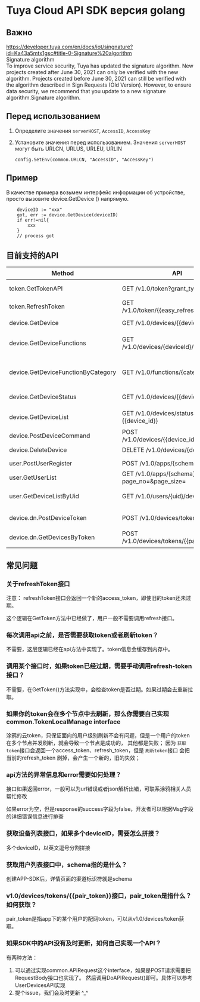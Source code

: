 # Tuya Cloud API SDK версия golang

## Важно
https://developer.tuya.com/en/docs/iot/singnature?id=Ka43a5mtx1gsc#title-0-Signature%20algorithm  
Signature algorithm  
To improve service security, Tuya has updated the signature algorithm. New projects created after June 30, 2021 can only be verified with the new algorithm. Projects created before June 30, 2021 can still be verified with the algorithm described in Sign Requests (Old Version). However, to ensure data security, we recommend that you update to a new signature algorithm.Signature algorithm.  

## Перед использованием

1. Определите значения `serverHOST`, `AccessID`, `AccessKey`

2. Установите значения перед использованием. Значения `serverHOST` могут быть URLCN, URLUS, URLEU, URLIN 

   ```
   config.SetEnv(common.URLCN, "AccessID", "AccessKey")
   ```

 

## Пример

В качестве примера возьмем интерфейс информации об устройстве, просто вызовите device.GetDevice () напрямую.

```golang
    deviceID := "xxx"
    got, err := device.GetDevice(deviceID)
    if err!=nil{
        xxx
    }
    // process got
```

## 目前支持的API

|  Method                   | API                                               | 描述  |
|  ----                     | ----                                              | ----  |
| token.GetTokenAPI         | GET  /v1.0/token?grant_type=1                     | [简单模式获取access_token](https://docs.tuya.com/docDetail?code=K8uuxenajovgv) |
| token.RefreshToken     | GET  /v1.0/token/{{easy_refresh_token}}           | [刷新token](https://docs.tuya.com/docDetail?code=K8uuxfcvdsqwm) |
|  |  |  |
| device.GetDevice          | GET  /v1.0/devices/{{device_id}}                  | [获取设备信息](https://docs.tuya.com/docDetail?code=K8uuxen89a81x) |
| device.GetDeviceFunctions | GET  /v1.0/devices/{deviceId}/functions | [获取设备支持的function列表](https://docs.tuya.com/docDetail?code=K8uuxemwya69p) |
| device.GetDeviceFunctionByCategory | GET  /v1.0/functions/{category} | [根据category获取function列表](https://docs.tuya.com/docDetail?code=K8uuxemym7qkt) |
| device.GetDeviceStatus | GET  /v1.0/devices/{{device_id}}/status           | [获取设备功能点的信息](https://docs.tuya.com/docDetail?code=K8uuxen4ux749) |
| device.GetDeviceList | GET  /v1.0/devices/status?device_ids={{device_id}} | [批量获取设备状态](https://docs.tuya.com/docDetail?code=K8uuxenar6kgc) |
| device.PostDeviceCommand | POST  /v1.0/devices/{{device_id}}/commands        | [设备指令下发](https://docs.tuya.com/docDetail?code=K8uuxfcxbpwlo) |
| device.DeleteDevice | DELETE  /v1.0/devices/{device_id} | [移除设备](https://docs.tuya.com/docDetail?code=K8uuxemvwtp3z) |
|  |  |  |
| user.PostUserRegister   | POST  /v1.0/apps/{schema}/user | [云端用户注册](https://docs.tuya.com/docDetail?code=K8uuxfcuhc2ei) |
| user.GetUserList   | GET  /v1.0/apps/{schema}/users?page_no=&page_size= | [获取用户列表](https://docs.tuya.com/docDetail?code=K8uuxemwe9kwb) |
| user.GetDeviceListByUid | GET /v1.0/users/{uid}/devices | [根据用户id获取设备列表](https://docs.tuya.com/docDetail?code=K8uuxfcuesrh7) |
|  |  |  |
| device.dn.PostDeviceToken | POST /v1.0/devices/token       | [生成设备配网token](https://docs.tuya.com/docDetail?code=K8uuxfcujsk6n) |
| device.dn.GetDevicesByToken | POST  /v1.0/devices/tokens/{{pair_token}}         | [根据token获取设备列表](https://docs.tuya.com/docDetail?code=K8uuxemz174o3) |



## 常见问题

### 关于refreshToken接口

注意： refreshToken接口会返回一个新的access_token，即使旧的token还未过期。

这个逻辑在GetToken方法中已经做了，用户一般不需要调用refresh接口。

### 每次调用api之前，是否需要获取token或者刷新token？

不需要，这层逻辑已经在api方法中实现了。token信息会缓存到内存中。

### 调用某个接口时，如果token已经过期，需要手动调用refresh-token接口？

不需要，在GetToken()方法实现中，会检查token是否过期。如果过期会去重新拉取。

### 如果你的token会在多个节点中去刷新，那么你需要自己实现common.TokenLocalManage interface
涂鸦的云token，只保证面向的用户级别刷新不会有问题，但是一个用户的token在多个节点并发刷新，就会导致一个节点是成功的，
其他都是失败；
因为 `获取token`接口会返回一个access_token、refresh_token，但是 `刷新token`接口 会把当前的refresh_token 刷掉，会产生一个新的，旧的失效；

### api方法的异常信息和error需要如何处理？

接口如果返回error，一般可以为url错误或者json解析出错，可联系涂鸦相关人员帮忙修改

如果error为空，但是response的success字段为false，开发者可以根据Msg字段的详细错误信息进行排查

### 获取设备列表接口，如果多个deviceID，需要怎么拼接？

多个deviceID，以英文逗号分割拼接

### 获取用户列表接口中，schema指的是什么？

创建APP-SDK后，详情页面的渠道标识符就是schema

### v1.0/devices/tokens/{{pair_token}}接口，pair_token是指什么？如何获取？

pair_token是指app下的某个用户的配网token，可以从v1.0/devices/token获取。

### 如果SDK中的API没有及时更新，如何自己实现一个API？

有两种方法：

1. 可以通过实现common.APIRequest这个interface，如果是POST请求需要把RequestBody接口也实现了。
然后调用DoAPIRequest()即可。具体可以参考UserDevicesAPI实现
2. 提个issue，我们会及时更新 ^_^



